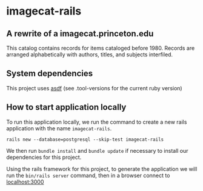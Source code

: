 # imagecat-rails

A rewrite of a imagecat.princeton.edu 
---
This catalog contains records for items cataloged before 1980.
Records are arranged alphabetically with authors, titles, and subjects interfiled.

## System dependencies

This project uses [asdf](https://asdf-vm.com/) (see .tool-versions for the current ruby version)

## How to start application locally 

To run this application locally, we run the command to create a new rails application with the name `imagecat-rails`.

`rails new --database=postgresql
--skip-test imagecat-rails`

We then run `bundle install` and `bundle update` if necessary to install our dependencies for this project. 

Using the rails framework for this project, to generate the application we will run the `bin/rails server` command, then in a browser connect to [localhost:3000](http://localhost:3000/)
